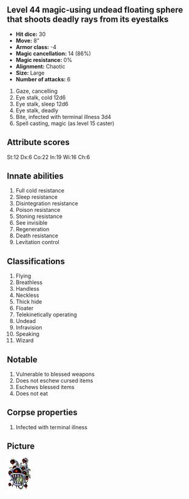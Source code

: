 ## Level 44 magic-using undead floating sphere that shoots deadly rays from its eyestalks

- **Hit dice:** 30
- **Move:** 8"
- **Armor class:** -4
- **Magic cancellation:** 14 (86%)
- **Magic resistance:** 0%
- **Alignment:** Chaotic
- **Size:** Large
- **Number of attacks:** 6
1. Gaze, cancelling
2. Eye stalk, cold 12d6
3. Eye stalk, sleep 12d6
4. Eye stalk, deadly
5. Bite, infected with terminal illness 3d4
6. Spell casting, magic (as level 15 caster)

## Attribute scores

St:12 Dx:6 Co:22 In:19 Wi:16 Ch:6

## Innate abilities

1. Full cold resistance
2. Sleep resistance
3. Disintegration resistance
4. Poison resistance
5. Stoning resistance
6. See invisible
7. Regeneration
8. Death resistance
9. Levitation control

## Classifications

1. Flying
2. Breathless
3. Handless
4. Neckless
5. Thick hide
6. Floater
7. Telekinetically operating
8. Undead
9. Infravision
10. Speaking
11. Wizard

## Notable

1. Vulnerable to blessed weapons
2. Does not eschew cursed items
3. Eschews blessed items
4. Does not eat

## Corpse properties

1. Infected with terminal illness

## Picture

![Death gazer](https://github.com/hyvanmielenpelit/GnollHackTileSet/blob/main/Monsters/death_gazer/death_gazer.png?raw=true)
